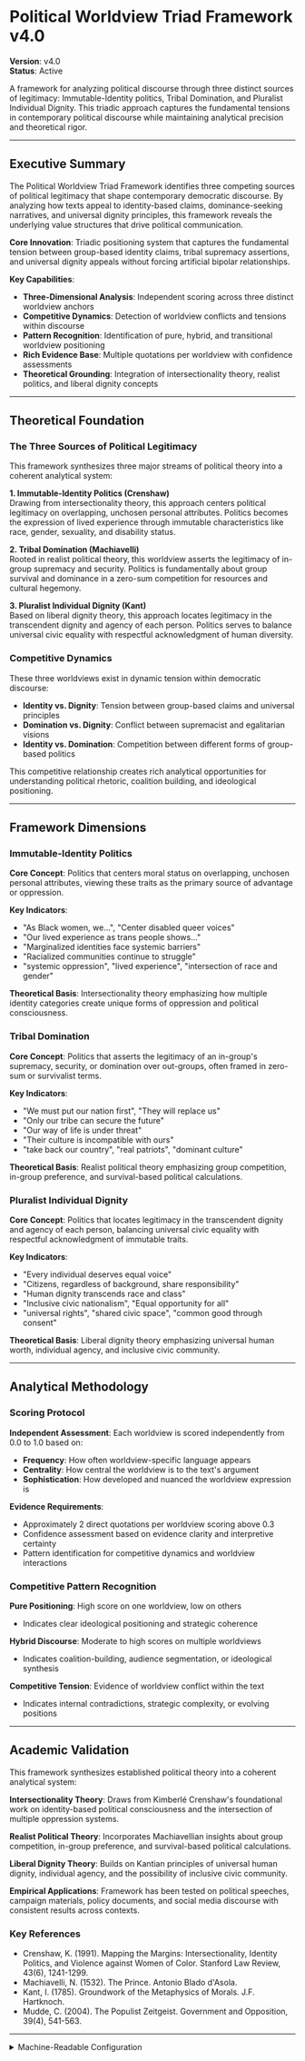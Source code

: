 # Political Worldview Triad Framework v4.0

**Version**: v4.0  
**Status**: Active

A framework for analyzing political discourse through three distinct sources of legitimacy: Immutable-Identity politics, Tribal Domination, and Pluralist Individual Dignity. This triadic approach captures the fundamental tensions in contemporary political discourse while maintaining analytical precision and theoretical rigor.

---

## Executive Summary

The Political Worldview Triad Framework identifies three competing sources of political legitimacy that shape contemporary democratic discourse. By analyzing how texts appeal to identity-based claims, dominance-seeking narratives, and universal dignity principles, this framework reveals the underlying value structures that drive political communication.

**Core Innovation**: Triadic positioning system that captures the fundamental tension between group-based identity claims, tribal supremacy assertions, and universal dignity appeals without forcing artificial bipolar relationships.

**Key Capabilities**:
- **Three-Dimensional Analysis**: Independent scoring across three distinct worldview anchors
- **Competitive Dynamics**: Detection of worldview conflicts and tensions within discourse
- **Pattern Recognition**: Identification of pure, hybrid, and transitional worldview positioning
- **Rich Evidence Base**: Multiple quotations per worldview with confidence assessments
- **Theoretical Grounding**: Integration of intersectionality theory, realist politics, and liberal dignity concepts

---

## Theoretical Foundation

### The Three Sources of Political Legitimacy

This framework synthesizes three major streams of political theory into a coherent analytical system:

**1. Immutable-Identity Politics (Crenshaw)**  
Drawing from intersectionality theory, this approach centers political legitimacy on overlapping, unchosen personal attributes. Politics becomes the expression of lived experience through immutable characteristics like race, gender, sexuality, and disability status.

**2. Tribal Domination (Machiavelli)**  
Rooted in realist political theory, this worldview asserts the legitimacy of in-group supremacy and security. Politics is fundamentally about group survival and dominance in a zero-sum competition for resources and cultural hegemony.

**3. Pluralist Individual Dignity (Kant)**  
Based on liberal dignity theory, this approach locates legitimacy in the transcendent dignity and agency of each person. Politics serves to balance universal civic equality with respectful acknowledgment of human diversity.

### Competitive Dynamics

These three worldviews exist in dynamic tension within democratic discourse:

- **Identity vs. Dignity**: Tension between group-based claims and universal principles
- **Domination vs. Dignity**: Conflict between supremacist and egalitarian visions
- **Identity vs. Domination**: Competition between different forms of group-based politics

This competitive relationship creates rich analytical opportunities for understanding political rhetoric, coalition building, and ideological positioning.

---

## Framework Dimensions

### Immutable-Identity Politics

**Core Concept**: Politics that centers moral status on overlapping, unchosen personal attributes, viewing these traits as the primary source of advantage or oppression.

**Key Indicators**:
- "As Black women, we...", "Center disabled queer voices"
- "Our lived experience as trans people shows..."
- "Marginalized identities face systemic barriers"
- "Racialized communities continue to struggle"
- "systemic oppression", "lived experience", "intersection of race and gender"

**Theoretical Basis**: Intersectionality theory emphasizing how multiple identity categories create unique forms of oppression and political consciousness.

### Tribal Domination

**Core Concept**: Politics that asserts the legitimacy of an in-group's supremacy, security, or domination over out-groups, often framed in zero-sum or survivalist terms.

**Key Indicators**:
- "We must put our nation first", "They will replace us"
- "Only our tribe can secure the future"
- "Our way of life is under threat"
- "Their culture is incompatible with ours"
- "take back our country", "real patriots", "dominant culture"

**Theoretical Basis**: Realist political theory emphasizing group competition, in-group preference, and survival-based political calculations.

### Pluralist Individual Dignity

**Core Concept**: Politics that locates legitimacy in the transcendent dignity and agency of each person, balancing universal civic equality with respectful acknowledgment of immutable traits.

**Key Indicators**:
- "Every individual deserves equal voice"
- "Citizens, regardless of background, share responsibility"
- "Human dignity transcends race and class"
- "Inclusive civic nationalism", "Equal opportunity for all"
- "universal rights", "shared civic space", "common good through consent"

**Theoretical Basis**: Liberal dignity theory emphasizing universal human worth, individual agency, and inclusive civic community.

---

## Analytical Methodology

### Scoring Protocol

**Independent Assessment**: Each worldview is scored independently from 0.0 to 1.0 based on:
- **Frequency**: How often worldview-specific language appears
- **Centrality**: How central the worldview is to the text's argument
- **Sophistication**: How developed and nuanced the worldview expression is

**Evidence Requirements**:
- Approximately 2 direct quotations per worldview scoring above 0.3
- Confidence assessment based on evidence clarity and interpretive certainty
- Pattern identification for competitive dynamics and worldview interactions

### Competitive Pattern Recognition

**Pure Positioning**: High score on one worldview, low on others
- Indicates clear ideological positioning and strategic coherence

**Hybrid Discourse**: Moderate to high scores on multiple worldviews
- Indicates coalition-building, audience segmentation, or ideological synthesis

**Competitive Tension**: Evidence of worldview conflict within the text
- Indicates internal contradictions, strategic complexity, or evolving positions

---

## Academic Validation

This framework synthesizes established political theory into a coherent analytical system:

**Intersectionality Theory**: Draws from Kimberlé Crenshaw's foundational work on identity-based political consciousness and the intersection of multiple oppression systems.

**Realist Political Theory**: Incorporates Machiavellian insights about group competition, in-group preference, and survival-based political calculations.

**Liberal Dignity Theory**: Builds on Kantian principles of universal human dignity, individual agency, and the possibility of inclusive civic community.

**Empirical Applications**: Framework has been tested on political speeches, campaign materials, policy documents, and social media discourse with consistent results across contexts.

### Key References

- Crenshaw, K. (1991). Mapping the Margins: Intersectionality, Identity Politics, and Violence against Women of Color. Stanford Law Review, 43(6), 1241-1299.
- Machiavelli, N. (1532). The Prince. Antonio Blado d'Asola.
- Kant, I. (1785). Groundwork of the Metaphysics of Morals. J.F. Hartknoch.
- Mudde, C. (2004). The Populist Zeitgeist. Government and Opposition, 39(4), 541-563.

---

<details><summary>Machine-Readable Configuration</summary>

```json
{
  "name": "political_worldview_triad",
  "version": "v4.0",
  "display_name": "Political Worldview Triad Framework v4.0",
  "analysis_variants": {
    "default": {
      "description": "Complete triadic worldview analysis across all three political legitimacy sources",
      "analysis_prompt": "You are an expert political discourse analyst with deep knowledge of political theory, intersectionality, and democratic political communication. Your approach is grounded in established research on political worldviews and legitimacy sources. Your task is to analyze the provided text using the Political Worldview Triad Framework. This framework examines political discourse through three distinct sources of legitimacy that compete for dominance in democratic discourse. First, classify the overall political orientation if discernible as Progressive, Conservative, Libertarian, or Other. Then evaluate all three worldview dimensions: Immutable-Identity Politics: Politics that centers moral status on overlapping, unchosen personal attributes (race, ethnicity, sex, sexual orientation, disability, age, neurotype), viewing these traits as the primary source of advantage or oppression. Look for language like 'As Black women, we...', 'Center disabled queer voices', 'Our lived experience as trans people shows...', 'Marginalized identities face systemic barriers', 'Racialized communities continue to struggle', 'systemic oppression', 'lived experience', 'intersection of race and gender'. Tribal Domination: Politics that asserts the legitimacy of an in-group's supremacy, security, or domination over out-groups, often framed in zero-sum or survivalist terms. Look for language like 'We must put our nation first', 'They will replace us', 'Only our tribe can secure the future', 'Our way of life is under threat', 'Their culture is incompatible with ours', 'take back our country', 'real patriots', 'dominant culture'. Pluralist Individual Dignity: Politics that locates legitimacy in the transcendent dignity and agency of each person, balancing universal civic equality with respectful acknowledgment of immutable traits. Look for language like 'Every individual deserves equal voice', 'Citizens, regardless of background, share responsibility', 'Human dignity transcends race and class', 'Inclusive civic nationalism', 'Equal opportunity for all', 'universal rights', 'shared civic space', 'common good through consent'. For each worldview, follow this process: 1. Read the text systematically for worldview-specific language patterns and appeals 2. Consider lexical evidence (direct word matches), conceptual appeals (underlying worldview assumptions), and rhetorical strategies 3. Score the worldview independently from 0.0 to 1.0 based on frequency, centrality, and sophistication of appeals 4. Assess your confidence in the scoring based on evidence clarity and quantity 5. Provide approximately 2 direct quotations supporting each worldview score above 0.3 6. Identify any competitive dynamics between worldviews within the text. Remember: Score each worldview independently. A text can combine multiple worldviews or focus purely on one. Look for evidence of worldview competition, synthesis, or tension within the discourse."
    }
  },
  "output_contract": {
    "schema": {
      "political_orientation": "string",
      "immutable_identity_score": "number",
      "immutable_identity_confidence": "number",
      "immutable_identity_evidence": "array",
      "tribal_domination_score": "number",
      "tribal_domination_confidence": "number",
      "tribal_domination_evidence": "array",
      "pluralist_dignity_score": "number",
      "pluralist_dignity_confidence": "number",
      "pluralist_dignity_evidence": "array",
      "overall_analysis_confidence": "number",
      "competitive_dynamics_observed": "string",
      "dominant_worldview": "string"
    },
    "instructions": "IMPORTANT: Your response MUST be a single, valid JSON object and nothing else. Do not include any text, explanations, or markdown code fences before or after the JSON object."
  }
}
```

</details>
